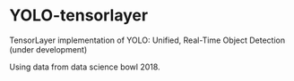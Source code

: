 # YOLO-tensorlayer
TensorLayer implementation of YOLO: Unified, Real-Time Object Detection (under development)

Using data from data science bowl 2018.
